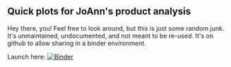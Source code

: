 Quick plots for JoAnn's product analysis
----------------------------------------

Hey there, you! Feel free to look around, but this is just some random junk.
It's unmaintained, undocumented, and not meant to be re-used. It's on github to
allow sharing in a binder environment.

Launch here: [![Binder](https://mybinder.org/badge.svg)](https://mybinder.org/v2/gh/joferkington/joanns_mba_plots/master?filepath=Product%20Position%20Plots.ipynb)
